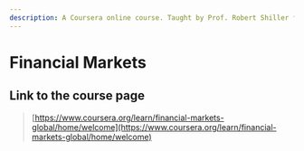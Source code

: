 ```yaml
---
description: A Coursera online course. Taught by Prof. Robert Shiller from Yale University.
---
```


# Financial Markets

## Link to the course page

> [https://www.coursera.org/learn/financial-markets-global/home/welcome](https://www.coursera.org/learn/financial-markets-global/home/welcome)


